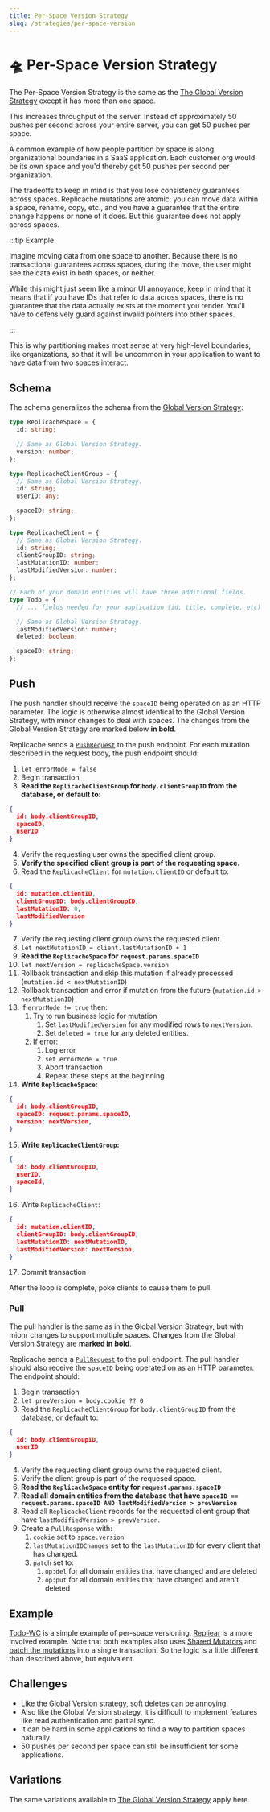 ```yaml
---
title: Per-Space Version Strategy
slug: /strategies/per-space-version
---
```


# 🛸 Per-Space Version Strategy

The Per-Space Version Strategy is the same as the [The Global Version Strategy](/strategies/global-version) except it has more than one space.

This increases throughput of the server. Instead of approximately 50 pushes per second across your entire server, you can get 50 pushes per space.

A common example of how people partition by space is along organizational boundaries in a SaaS application. Each customer org would be its own space and you'd thereby get 50 pushes per second per organization.

The tradeoffs to keep in mind is that you lose consistency guarantees across spaces. Replicache mutations are atomic: you can move data within a space, rename, copy, etc., and you have a guarantee that the entire change happens or none of it does. But this guarantee does not apply across spaces.

:::tip Example

Imagine moving data from one space to another. Because there is no transactional guarantees across spaces, during the move, the user might see the data exist in both spaces, or neither.

While this might just seem like a minor UI annoyance, keep in mind that it means that if you have IDs that refer to data across spaces, there is no guarantee that the data actually exists at the moment you render. You'll have to defensively guard against invalid pointers into other spaces.

:::

This is why partitioning makes most sense at very high-level boundaries, like organizations, so that it will be uncommon in your application to want to have data from two spaces interact.

## Schema

The schema generalizes the schema from the [Global Version Strategy](./reset.md):

```ts
type ReplicacheSpace = {
  id: string;

  // Same as Global Version Strategy.
  version: number;
};

type ReplicacheClientGroup = {
  // Same as Global Version Strategy.
  id: string;
  userID: any;

  spaceID: string;
};

type ReplicacheClient = {
  // Same as Global Version Strategy.
  id: string;
  clientGroupID: string;
  lastMutationID: number;
  lastModifiedVersion: number;
};

// Each of your domain entities will have three additional fields.
type Todo = {
  // ... fields needed for your application (id, title, complete, etc)

  // Same as Global Version Strategy.
  lastModifiedVersion: number;
  deleted: boolean;

  spaceID: string;
};
```

## Push

The push handler should receive the `spaceID` being operated on as an HTTP parameter. The logic is otherwise almost identical to the Global Version Strategy, with minor changes to deal with spaces. The changes from the Global Version Strategy are marked below **in bold**.

Replicache sends a [`PushRequest`](/reference/server-push#http-request-body) to the push endpoint. For each mutation described in the request body, the push endpoint should:

1. `let errorMode = false`
1. Begin transaction
1. **Read the `ReplicacheClientGroup` for `body.clientGroupID` from the database, or default to:**

```json
{
  id: body.clientGroupID,
  spaceID,
  userID
}
```

4. Verify the requesting user owns the specified client group.
1. **Verify the specified client group is part of the requesting space.**
1. Read the `ReplicacheClient` for `mutation.clientID` or default to:

```json
{
  id: mutation.clientID,
  clientGroupID: body.clientGroupID,
  lastMutationID: 0,
  lastModifiedVersion
}
```

7. Verify the requesting client group owns the requested client.
1. `let nextMutationID = client.lastMutationID + 1`
1. **Read the `ReplicacheSpace` for `request.params.spaceID`**
1. `let nextVersion = replicacheSpace.version`
1. Rollback transaction and skip this mutation if already processed (`mutation.id < nextMutationID`)
1. Rollback transaction and error if mutation from the future (`mutation.id > nextMutationID`)
1. If `errorMode != true` then:
   1. Try to run business logic for mutation
      1. Set `lastModifiedVersion` for any modified rows to `nextVersion`.
      1. Set `deleted = true` for any deleted entities.
   1. If error:
      1. Log error
      1. `set errorMode = true`
      1. Abort transaction
      1. Repeat these steps at the beginning
1. **Write `ReplicacheSpace`:**

```json
{
  id: body.clientGroupID,
  spaceID: request.params.spaceID,
  version: nextVersion,
}
```

15. **Write `ReplicacheClientGroup`:**

```json
{
  id: body.clientGroupID,
  userID,
  spaceId,
}
```

16. Write `ReplicacheClient`:

```json
{
  id: mutation.clientID,
  clientGroupID: body.clientGroupID,
  lastMutationID: nextMutationID,
  lastModifiedVersion: nextVersion,
}
```

17. Commit transaction

After the loop is complete, poke clients to cause them to pull.

### Pull

The pull handler is the same as in the Global Version Strategy, but with mionr changes to support multiple spaces. Changes from the Global Version Strategy are **marked in bold**.

Replicache sends a [`PullRequest`](/reference/server-pull#http-request-body) to the pull endpoint. The pull handler should also receive the `spaceID` being operated on as an HTTP parameter. The endpoint should:

1. Begin transaction
1. `let prevVersion = body.cookie ?? 0`
1. Read the `ReplicacheClientGroup` for `body.clientGroupID` from the database, or default to:

```json
{
  id: body.clientGroupID,
  userID
}
```

4. Verify the requesting client group owns the requested client.
1. Verify the client group is part of the requesed space.
1. **Read the `ReplicacheSpace` entity for `request.params.spaceID`**
1. **Read all domain entities from the database that have `spaceID == request.params.spaceID AND lastModifiedVersion > prevVersion`**
1. Read all `ReplicacheClient` records for the requested client group that have `lastModifiedVersion > prevVersion`.
1. Create a `PullResponse` with:
   1. `cookie` set to `space.version`
   1. `lastMutationIDChanges` set to the `lastMutationID` for every client that has changed.
   1. `patch` set to:
      1. `op:del` for all domain entities that have changed and are deleted
      1. `op:put` for all domain entities that have changed and aren't deleted

## Example

[Todo-WC](https://github.com/rocicorp/todo-wc) is a simple example of per-space versioning. [Repliear](/examples/repliear) is a more involved example. Note that both examples also uses [Shared Mutators](../howto/share-mutators) and [batch the mutations](#early-exit-batch-size) into a single transaction. So the logic is a little different than described above, but equivalent.

## Challenges

- Like the Global Version strategy, soft deletes can be annoying.
- Also like the Global Version strategy, it is difficult to implement features like read authentication and partial sync.
- It can be hard in some applications to find a way to partition spaces naturally.
- 50 pushes per second per space can still be insufficient for some applications.

## Variations

The same variations available to [The Global Version Strategy](/strategies/global-version#variations) apply here.
